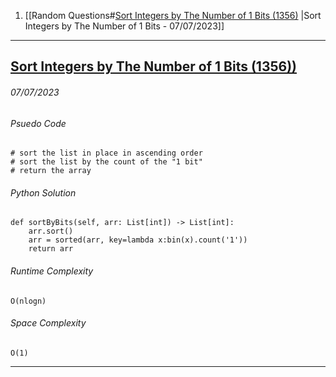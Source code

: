 1. [[Random Questions#[Sort Integers by The Number of 1 Bits (1356)](https://leetcode.com/problems/sort-integers-by-the-number-of-1-bits/) |Sort Integers by The Number of 1 Bits - 07/07/2023]]



---
## [Sort Integers by The Number of 1 Bits (1356))](Thttps://leetcode.com/problems/sort-integers-by-the-number-of-1-bits/)
###### *07/07/2023*

###### Psuedo Code
``` 
# sort the list in place in ascending order
# sort the list by the count of the "1 bit"
# return the array
```

###### Python Solution
```
def sortByBits(self, arr: List[int]) -> List[int]:
	arr.sort()
	arr = sorted(arr, key=lambda x:bin(x).count('1'))
	return arr
```

###### Runtime Complexity
```
O(nlogn)
```

###### Space Complexity
```
O(1)
```

---